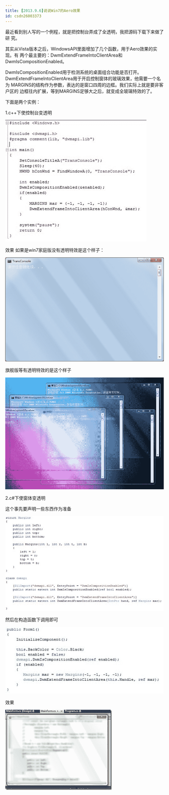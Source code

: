 ```yaml
---
title: [2013.9.6]说说Win7的Aero效果
id: csdn26003373
---
```


最近看到别人写的一个例程，就是把控制台弄成了全透明，我把源码下载下来做了研
究。

其实从Vista版本之后，WindowsAPI里面增加了几个函数，用于Aero效果的实现。有
两个最主要的：DwmExtendFrameIntoClientArea和DwmIsCompositionEnabled。

DwmIsCompositionEnabled用于检测系统的桌面组合功能是否打开。
DwmExtendFrameIntoClientArea用于开启控制窗体的玻璃效果，他需要一个名为
MARGINS的结构作为参数，表达的是窗口四周的边框。我们实际上就是要非客户区的
边框往内扩展，等到MARGINS足够大之后，就变成全玻璃特效的了。

下面是两个实例：

1.c++下使控制台变透明

![](../img/c6e9751c3a053711d6a253ef28300a4e.png)

效果 如果是win7家庭版没有透明特效是这个样子：

![](../img/74e6a121cd51b92908d08043def435ea.png)

旗舰版等有透明特效的是这个样子

![](../img/293bc37a471b05ac34d0caf81aebf8af.png)

2.c#下使窗体变透明

这个事先要声明一些东西作为准备

![](../img/d0daa534e5bbfc0815aa8b184a914b1b.png)

然后在构造函数下调用即可

![](../img/c4b59bdefcdfcf6c493574f560811bd0.png)

效果

![](../img/befd763ee873b6babef1b1a6b29ed3bc.png)